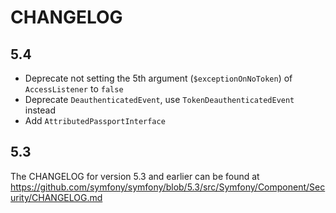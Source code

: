 CHANGELOG
=========

5.4
---

 * Deprecate not setting the 5th argument (`$exceptionOnNoToken`) of `AccessListener` to `false`
 * Deprecate `DeauthenticatedEvent`, use `TokenDeauthenticatedEvent` instead
 * Add `AttributedPassportInterface`

5.3
---

The CHANGELOG for version 5.3 and earlier can be found at https://github.com/symfony/symfony/blob/5.3/src/Symfony/Component/Security/CHANGELOG.md
